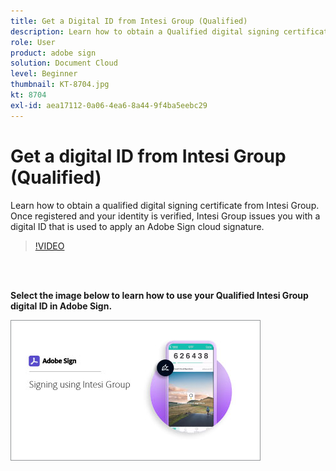 ```yaml
---
title: Get a Digital ID from Intesi Group (Qualified)
description: Learn how to obtain a Qualified digital signing certificate from Intesi Group
role: User
product: adobe sign
solution: Document Cloud
level: Beginner
thumbnail: KT-8704.jpg
kt: 8704
exl-id: aea17112-0a06-4ea6-8a44-9f4ba5eebc29
---
```

# Get a digital ID from Intesi Group (Qualified)

Learn how to obtain a qualified digital signing certificate from Intesi Group. Once registered and your identity is verified, Intesi Group issues you with a digital ID that is used to apply an Adobe Sign cloud signature.

>[!VIDEO](https://video.tv.adobe.com/v/337064?hidetitle=true)

<br>&nbsp;

**Select the image below to learn how to use your Qualified Intesi Group digital ID in Adobe Sign.**

[![image](assets/IntesiSign_400.png)](intesi-sign.md)

